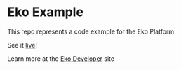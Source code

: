 # Eko Example

This repo represents a code example for the Eko Platform

See it [live](https://developer.helloeko.com/examples/EXAMPLE)! 

Learn more at the [Eko Developer](https://developer.helloeko.com) site
